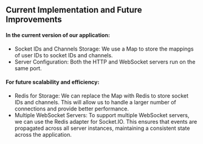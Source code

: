 ## Current Implementation and Future Improvements

#### In the current version of our application:

- Socket IDs and Channels Storage: We use a Map to store the mappings of user IDs to socket IDs and channels.
- Server Configuration: Both the HTTP and WebSocket servers run on the same port.


#### For future scalability and efficiency:

- Redis for Storage: We can replace the Map with Redis to store socket IDs and channels. This will allow us to handle a larger number of connections and provide better performance.
- Multiple WebSocket Servers: To support multiple WebSocket servers, we can use the Redis adapter for Socket.IO. This ensures that events are propagated across all server instances, maintaining a consistent state across the application.
